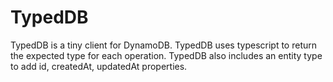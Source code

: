 # TypedDB
TypedDB is a tiny client for DynamoDB. TypedDB uses typescript to return the expected type for each operation. TypedDB also includes an entity type to add id, createdAt, updatedAt properties.
